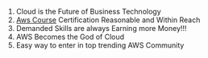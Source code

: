 1. Cloud is the Future of Business Technology
2. [Aws Course]( https://www.vepsun.com/aws-solution-architect-associate.php) Certification Reasonable and Within Reach
3. Demanded Skills are always Earning more
Money!!!
4. AWS Becomes the God of Cloud
5. Easy way to enter in top trending AWS
Community
